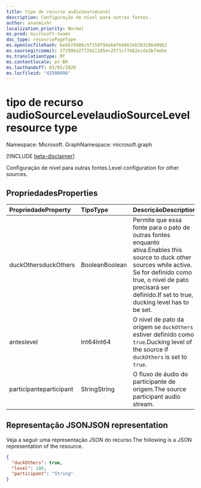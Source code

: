 ```yaml
---
title: tipo de recurso audioSourceLevel
description: Configuração de nível para outras fontes.
author: ananmishr
localization_priority: Normal
ms.prod: microsoft-teams
doc_type: resourcePageType
ms.openlocfilehash: beb67d906c5f159f94ab8f64863eb383286489b2
ms.sourcegitcommit: 272996d2772b51105ec25f1cf7482ecda3b74ebe
ms.translationtype: MT
ms.contentlocale: pt-BR
ms.lasthandoff: 03/05/2020
ms.locfileid: "42508098"
---
```

# <a name="audiosourcelevel-resource-type"></a><span data-ttu-id="bc03d-103">tipo de recurso audioSourceLevel</span><span class="sxs-lookup"><span data-stu-id="bc03d-103">audioSourceLevel resource type</span></span>

<span data-ttu-id="bc03d-104">Namespace: Microsoft. Graph</span><span class="sxs-lookup"><span data-stu-id="bc03d-104">Namespace: microsoft.graph</span></span>

[!INCLUDE [beta-disclaimer](../../includes/beta-disclaimer.md)]

<span data-ttu-id="bc03d-105">Configuração de nível para outras fontes.</span><span class="sxs-lookup"><span data-stu-id="bc03d-105">Level configuration for other sources.</span></span>

## <a name="properties"></a><span data-ttu-id="bc03d-106">Propriedades</span><span class="sxs-lookup"><span data-stu-id="bc03d-106">Properties</span></span>

| <span data-ttu-id="bc03d-107">Propriedade</span><span class="sxs-lookup"><span data-stu-id="bc03d-107">Property</span></span>               | <span data-ttu-id="bc03d-108">Tipo</span><span class="sxs-lookup"><span data-stu-id="bc03d-108">Type</span></span>    | <span data-ttu-id="bc03d-109">Descrição</span><span class="sxs-lookup"><span data-stu-id="bc03d-109">Description</span></span>                                                                                         |
| :--------------------- | :------ | :---------------------------------------------------------------------------------------------------|
| <span data-ttu-id="bc03d-110">duckOthers</span><span class="sxs-lookup"><span data-stu-id="bc03d-110">duckOthers</span></span>             | <span data-ttu-id="bc03d-111">Boolean</span><span class="sxs-lookup"><span data-stu-id="bc03d-111">Boolean</span></span> | <span data-ttu-id="bc03d-112">Permite que essa fonte para o pato de outras fontes enquanto ativa.</span><span class="sxs-lookup"><span data-stu-id="bc03d-112">Enables this source to duck other sources while active.</span></span> <span data-ttu-id="bc03d-113">Se for definido como true, o nível de pato precisará ser definido.</span><span class="sxs-lookup"><span data-stu-id="bc03d-113">If set to true, ducking level has to be set.</span></span>|
| <span data-ttu-id="bc03d-114">antes</span><span class="sxs-lookup"><span data-stu-id="bc03d-114">level</span></span>                  | <span data-ttu-id="bc03d-115">Int64</span><span class="sxs-lookup"><span data-stu-id="bc03d-115">Int64</span></span>   | <span data-ttu-id="bc03d-116">O nível de pato da origem se `duckOthers` estiver definido como `true`.</span><span class="sxs-lookup"><span data-stu-id="bc03d-116">Ducking level of the source if `duckOthers` is set to `true`.</span></span>                                     |
| <span data-ttu-id="bc03d-117">participante</span><span class="sxs-lookup"><span data-stu-id="bc03d-117">participant</span></span>            | <span data-ttu-id="bc03d-118">String</span><span class="sxs-lookup"><span data-stu-id="bc03d-118">String</span></span>  | <span data-ttu-id="bc03d-119">O fluxo de áudio do participante de origem.</span><span class="sxs-lookup"><span data-stu-id="bc03d-119">The source participant audio stream.</span></span>                                                                |

## <a name="json-representation"></a><span data-ttu-id="bc03d-120">Representação JSON</span><span class="sxs-lookup"><span data-stu-id="bc03d-120">JSON representation</span></span>

<span data-ttu-id="bc03d-121">Veja a seguir uma representação JSON do recurso.</span><span class="sxs-lookup"><span data-stu-id="bc03d-121">The following is a JSON representation of the resource.</span></span>

<!-- {
  "blockType": "resource",
  "optionalProperties": [

  ],
  "@odata.type": "microsoft.graph.audioSourceLevel"
}-->
```json
{
  "duckOthers": true,
  "level": 100,
  "participant": "String"
}
```

<!-- uuid: 8fcb5dbc-d5aa-4681-8e31-b001d5168d79
2015-10-25 14:57:30 UTC -->
<!--
{
  "type": "#page.annotation",
  "description": "audioSourceLevel resource",
  "keywords": "",
  "section": "documentation",
  "tocPath": "",
  "suppressions": []
}
-->
